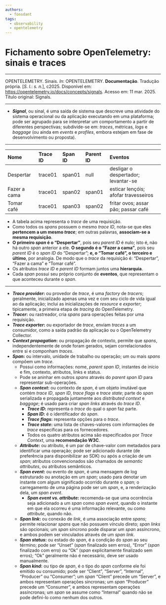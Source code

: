 ```yaml
---
authors:
  - fonsdant
tags:
  - observability
  - opentelemetry
---
```


# Fichamento sobre OpenTelemetry: sinais e traces

------------------------------------------------------------------------

OPENTELEMETRY. Sinais. *In*: OPENTELEMETRY. **Documentação**. Tradução
própria. \[*S. l.*: *s. n.*\], c2025. Disponível em:
https://opentelemetry.io/docs/concepts/signals. Acesso em: 11 mar. 2025.
Título original: Signals.

------------------------------------------------------------------------

<!-- truncate -->

- ***Signal***, ou sinal, é uma saída de sistema que descreve uma
  atividade do sistema operacional ou da aplicação executando em uma
  plataforma; pode ser agrupado para se interpretar um comportamento a
  partir de diferentes perspectivas; subdivide-se em: *traces*,
  métricas, *logs* e *baggage* (ou ainda em *events* e *profiles*,
  embora estejam em fase de desenvolvimento ou proposta).

------------------------------------------------------------------------

| Nome         | Trace ID | Span ID | Parent ID | Eventos                              |
|:-------------|:---------|:--------|:----------|:-------------------------------------|
| Despertar    | trace01  | span01  | null      | desligar o despertador; levantar-se  |
| Fazer a cama | trace01  | span02  | span01    | esticar lençóis; afofar travesseiros |
| Tomar café   | trace01  | span03  | span02    | fritar ovos; assar pão; passar café  |

- A tabela acima representa o *trace* de uma requisição.
- Como todos os *spans* possuem o mesmo *trace ID*, nota-se que eles
  **pertencem a um mesmo *trace***; em outras palavras, **associam-se a
  mesma requisição**.
- **O primeiro *span* é o “Despertar”**, pois seu *parent ID* é nulo;
  isto é, não há outro *span* anterior a ele. **O segundo é o “Fazer a
  cama”**, pois seu *parent ID* é o *span ID* do “Despertar”; **e, o
  “Tomar café”, o terceiro e último**, por analogia. De modo que o
  *trace* da requisição é: “Despertar”, “Fazer a cama” e “Tomar café”.
- Os atributos *trace ID* e *parent ID* formam juntos uma
  **hierarquia**.
- Cada *span* possui seu próprio conjunto de **eventos**, que
  representam o que aconteceu durante o *span*.

------------------------------------------------------------------------

- ***Trace provider*:** ou provedor de *trace*, é uma *factory* de
  *tracers*; geralmente, inicializado apenas uma vez e com seu ciclo de
  vida igual ao da aplicação; inclui as inicializações de *resource* e
  *exporter*; tipicamente, a primeira etapa de *tracing* do
  OpenTelemetry.
- ***Tracer*:** ou rastreador, cria *spans* para operações feitas por
  uma requisição.
- ***Trace exporter*:** ou exportador de *trace*, enviam *traces* a um
  consumidor, como a saída padrão da aplicação ou o OpenTelemetry
  Collector.
- ***Context propagation*:** ou propagação de contexto, permite que
  *spans*, independentemente de onde foram gerados, sejam
  correlacionados entre si e componham *traces*.
- ***Span*:** ou intervalo, unidade de trabalho ou operação; um ou mais
  *spans* compõem um *trace*.
  - Possui como informações: nome, *parent span ID*, instantes de início
    e fim, contexto, atributos, links e status.
  - Pode se aninhar em outros *spans* através do *parent span ID* para
    representar sub-operações.
  - ***Span context*:** ou contexto de *span*, é um objeto imutável que
    contém *trace ID*, *span ID*, *trace flags* e *trace state*; parte
    do *span* serializada e propagada juntamente aos *distributed
    context* e *baggage*; é usado para criar *span links* através do
    *trace ID*.
    - ***Trace ID*:** representa o *trace* do qual o *span* faz parte.
    - ***Span ID*:** é o identificador do *span*.
    - ***Trace flags*:** representa opções para o *trace*.
    - ***Trace state*:** uma lista de chaves-valores com informações de
      *trace* específicas para os fornecedores.
    - Todos os quatro atributos acima são especificados por *Trace
      Context*, uma **recomendação W3C**.
  - ***Attribute*:** ou atributo, é um par de chave-valor com metadados
    para identificar uma operação; pode ser adicionado durante (de
    preferência para disponibilizar ao SDK) ou após a criação de um
    *span*; atributos convencionados são chamados de *semantic
    attributes*, ou atributos semânticos.
  - ***Span event*:** ou evento de *span*, é uma mensagem de log
    estruturado ou anotação em um *span*; usado para denotar um instante
    com algum significado ocorrido durante o *span*; o carregamento de
    uma página pode ser um *span*, e, a renderização dela, um *span
    event*.
    - ***Span event vs. attribute*:** recomenda-se que uma ocorrência
      seja adicionado a um *span* como *span event*, quando o instante
      em que ela ocorreu é uma informação relevante, ou como
      *attribute*, quando não.
  - ***Span link*:** ou conexão de *link*, é uma associação entre
    *spans*; permite relacionar *spans* que não possuem vínculo direto;
    *span links* são opcionais; um *span* síncrono pode disparar um
    *span* assíncrono, e ambos podem ser vinculados através de um *span
    link*.
  - ***Span status*:** ou estado do *span*, é a condição do *span* ao
    seu término; pode ser “Unset” (*span* finalizado sem erros), “Error”
    (*span* finalizado com erro) ou “Ok” (*span* explicitamente
    finalizado sem erros); “Ok” geralmente não é necessário, deve ser
    usado manualmente.
  - ***Span kind*:** ou tipo de *span*, é o tipo do *span* conforme ele
    foi emitido ou consumido; pode ser “Client”, “Server”, “Internal”,
    “Producer” ou “Consumer”; um *span* “Client” precede um “Server”, e
    ambos representam operações síncronas; um *span* “Producer” precede
    um “Consumer”, e ambos representam operações assíncronas; um *span*
    se assume como “Internal” quando não se pode definí-lo como nenhum
    dos outros.
